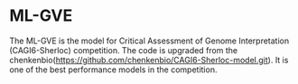 # ML-GVE
The ML-GVE is the model for Critical Assessment of Genome Interpretation (CAGI6-Sherloc) competition. The code is upgraded from the chenkenbio(https://github.com/chenkenbio/CAGI6-Sherloc-model.git). It is one of the best performance models in the competition.
